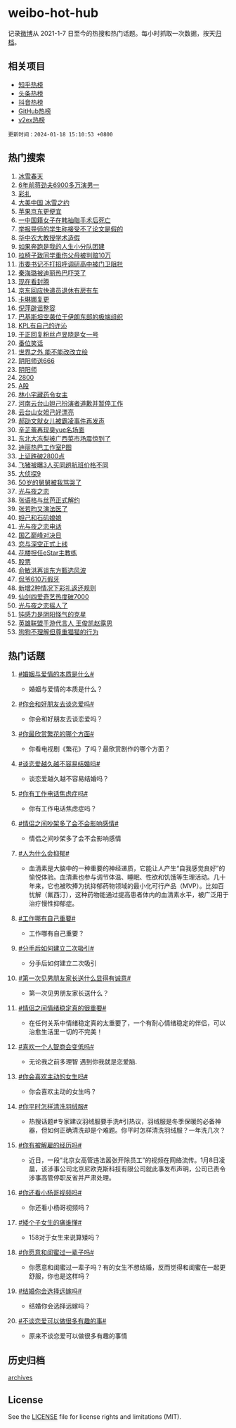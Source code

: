 # weibo-hot-hub

记录[微博](https://www.weibo.com)从 2021-1-7 日至今的热搜和热门话题。每小时抓取一次数据，按天[归档](archives)。

## 相关项目

- [知乎热榜](https://github.com/lonnyzhang423/zhihu-hot-hub)
- [头条热榜](https://github.com/lonnyzhang423/toutiao-hot-hub)
- [抖音热榜](https://github.com/lonnyzhang423/douyin-hot-hub)
- [GitHub热榜](https://github.com/lonnyzhang423/github-hot-hub)
- [v2ex热榜](https://github.com/lonnyzhang423/v2ex-hot-hub)


`更新时间：2024-01-18 15:10:53 +0800`

## 热门搜索

1. [冰雪春天](https://m.weibo.cn/search?containerid=100103type%3D1%26t%3D10%26q%3D%23%E5%86%B0%E9%9B%AA%E6%98%A5%E5%A4%A9%23&stream_entry_id=51&isnewpage=1&extparam=seat%3D1%26stream_entry_id%3D51%26filter_type%3Drealtimehot%26cate%3D10103%26pos%3D0%26q%3D%2523%25E5%2586%25B0%25E9%259B%25AA%25E6%2598%25A5%25E5%25A4%25A9%2523%26dgr%3D0%26c_type%3D51%26display_time%3D1705561852%26pre_seqid%3D17055618527720711413)
1. [6年前蒋劲夫6900多万演男一](https://m.weibo.cn/search?containerid=100103type%3D1%26t%3D10%26q%3D%236%E5%B9%B4%E5%89%8D%E8%92%8B%E5%8A%B2%E5%A4%AB6900%E5%A4%9A%E4%B8%87%E6%BC%94%E7%94%B7%E4%B8%80%23&stream_entry_id=31&isnewpage=1&extparam=seat%3D1%26stream_entry_id%3D31%26cate%3D5001%26realpos%3D1%26lcate%3D5001%26flag%3D2%26band_rank%3D1%26pos%3D0%26q%3D%25236%25E5%25B9%25B4%25E5%2589%258D%25E8%2592%258B%25E5%258A%25B2%25E5%25A4%25AB6900%25E5%25A4%259A%25E4%25B8%2587%25E6%25BC%2594%25E7%2594%25B7%25E4%25B8%2580%2523%26filter_type%3Drealtimehot%26dgr%3D0%26c_type%3D31%26display_time%3D1705561852%26pre_seqid%3D17055618527720711413)
1. [彩礼](https://m.weibo.cn/search?containerid=100103type%3D1%26t%3D10%26q%3D%E5%BD%A9%E7%A4%BC&stream_entry_id=31&isnewpage=1&extparam=seat%3D1%26stream_entry_id%3D31%26cate%3D5001%26realpos%3D2%26lcate%3D5001%26flag%3D16%26band_rank%3D2%26pos%3D1%26q%3D%25E5%25BD%25A9%25E7%25A4%25BC%26filter_type%3Drealtimehot%26dgr%3D0%26c_type%3D31%26display_time%3D1705561852%26pre_seqid%3D17055618527720711413)
1. [大美中国 冰雪之约](https://m.weibo.cn/search?containerid=100103type%3D1%26t%3D10%26q%3D%23%E5%A4%A7%E7%BE%8E%E4%B8%AD%E5%9B%BD+%E5%86%B0%E9%9B%AA%E4%B9%8B%E7%BA%A6%23&stream_entry_id=31&isnewpage=1&extparam=seat%3D1%26stream_entry_id%3D31%26cate%3D5001%26realpos%3D3%26lcate%3D5001%26flag%3D0%26band_rank%3D3%26pos%3D2%26q%3D%2523%25E5%25A4%25A7%25E7%25BE%258E%25E4%25B8%25AD%25E5%259B%25BD%2520%25E5%2586%25B0%25E9%259B%25AA%25E4%25B9%258B%25E7%25BA%25A6%2523%26filter_type%3Drealtimehot%26dgr%3D0%26c_type%3D31%26display_time%3D1705561852%26pre_seqid%3D17055618527720711413)
1. [苹果京东更便宜](https://m.weibo.cn/search?containerid=100103type%3D1%26t%3D10%26q%3D%23%E8%8B%B9%E6%9E%9C%E4%BA%AC%E4%B8%9C%E6%9B%B4%E4%BE%BF%E5%AE%9C%23&stream_entry_id=31&isnewpage=1&extparam=seat%3D1%26stream_entry_id%3D31%26cate%3D5001%26pos%3D3%26adid%3D219255%26lcate%3D5001%26filter_type%3Drealtimehot%26band_rank%3D4%26is_ad_pos%3D1%26topic_ad%3D1%26q%3D%2523%25E8%258B%25B9%25E6%259E%259C%25E4%25BA%25AC%25E4%25B8%259C%25E6%259B%25B4%25E4%25BE%25BF%25E5%25AE%259C%2523%26dgr%3D0%26c_type%3D31%26display_time%3D1705561852%26pre_seqid%3D17055618527720711413)
1. [一中国籍女子在韩抽脂手术后死亡](https://m.weibo.cn/search?containerid=100103type%3D1%26t%3D10%26q%3D%23%E4%B8%80%E4%B8%AD%E5%9B%BD%E7%B1%8D%E5%A5%B3%E5%AD%90%E5%9C%A8%E9%9F%A9%E6%8A%BD%E8%84%82%E6%89%8B%E6%9C%AF%E5%90%8E%E6%AD%BB%E4%BA%A1%23&stream_entry_id=31&isnewpage=1&extparam=seat%3D1%26stream_entry_id%3D31%26cate%3D5001%26realpos%3D4%26lcate%3D5001%26flag%3D1%26band_rank%3D4%26pos%3D4%26q%3D%2523%25E4%25B8%2580%25E4%25B8%25AD%25E5%259B%25BD%25E7%25B1%258D%25E5%25A5%25B3%25E5%25AD%2590%25E5%259C%25A8%25E9%259F%25A9%25E6%258A%25BD%25E8%2584%2582%25E6%2589%258B%25E6%259C%25AF%25E5%2590%258E%25E6%25AD%25BB%25E4%25BA%25A1%2523%26filter_type%3Drealtimehot%26dgr%3D0%26c_type%3D31%26display_time%3D1705561852%26pre_seqid%3D17055618527720711413)
1. [举报导师的学生称接受不了论文是假的](https://m.weibo.cn/search?containerid=100103type%3D1%26t%3D10%26q%3D%23%E4%B8%BE%E6%8A%A5%E5%AF%BC%E5%B8%88%E7%9A%84%E5%AD%A6%E7%94%9F%E7%A7%B0%E6%8E%A5%E5%8F%97%E4%B8%8D%E4%BA%86%E8%AE%BA%E6%96%87%E6%98%AF%E5%81%87%E7%9A%84%23&stream_entry_id=31&isnewpage=1&extparam=seat%3D1%26stream_entry_id%3D31%26cate%3D5001%26realpos%3D5%26lcate%3D5001%26flag%3D1%26band_rank%3D5%26pos%3D5%26q%3D%2523%25E4%25B8%25BE%25E6%258A%25A5%25E5%25AF%25BC%25E5%25B8%2588%25E7%259A%2584%25E5%25AD%25A6%25E7%2594%259F%25E7%25A7%25B0%25E6%258E%25A5%25E5%258F%2597%25E4%25B8%258D%25E4%25BA%2586%25E8%25AE%25BA%25E6%2596%2587%25E6%2598%25AF%25E5%2581%2587%25E7%259A%2584%2523%26filter_type%3Drealtimehot%26dgr%3D0%26c_type%3D31%26display_time%3D1705561852%26pre_seqid%3D17055618527720711413)
1. [华中农大教授学术造假](https://m.weibo.cn/search?containerid=100103type%3D1%26t%3D10%26q%3D%23%E5%8D%8E%E4%B8%AD%E5%86%9C%E5%A4%A7%E6%95%99%E6%8E%88%E5%AD%A6%E6%9C%AF%E9%80%A0%E5%81%87%23&stream_entry_id=31&isnewpage=1&extparam=seat%3D1%26stream_entry_id%3D31%26cate%3D5001%26realpos%3D6%26lcate%3D5001%26flag%3D16%26band_rank%3D6%26pos%3D6%26q%3D%2523%25E5%258D%258E%25E4%25B8%25AD%25E5%2586%259C%25E5%25A4%25A7%25E6%2595%2599%25E6%258E%2588%25E5%25AD%25A6%25E6%259C%25AF%25E9%2580%25A0%25E5%2581%2587%2523%26filter_type%3Drealtimehot%26dgr%3D0%26c_type%3D31%26display_time%3D1705561852%26pre_seqid%3D17055618527720711413)
1. [如果奔跑是我的人生小分队团建](https://m.weibo.cn/search?containerid=100103type%3D1%26t%3D10%26q%3D%23%E5%A6%82%E6%9E%9C%E5%A5%94%E8%B7%91%E6%98%AF%E6%88%91%E7%9A%84%E4%BA%BA%E7%94%9F%E5%B0%8F%E5%88%86%E9%98%9F%E5%9B%A2%E5%BB%BA%23&stream_entry_id=31&isnewpage=1&extparam=seat%3D1%26stream_entry_id%3D31%26cate%3D5001%26pos%3D7%26lcate%3D5001%26adid%3D219298%26filter_type%3Drealtimehot%26is_ad_pos%3D1%26q%3D%2523%25E5%25A6%2582%25E6%259E%259C%25E5%25A5%2594%25E8%25B7%2591%25E6%2598%25AF%25E6%2588%2591%25E7%259A%2584%25E4%25BA%25BA%25E7%2594%259F%25E5%25B0%258F%25E5%2588%2586%25E9%2598%259F%25E5%259B%25A2%25E5%25BB%25BA%2523%26band_rank%3D7%26dgr%3D0%26c_type%3D31%26display_time%3D1705561852%26pre_seqid%3D17055618527720711413)
1. [拉椅子致同学重伤父母被判赔10万](https://m.weibo.cn/search?containerid=100103type%3D1%26t%3D10%26q%3D%23%E6%8B%89%E6%A4%85%E5%AD%90%E8%87%B4%E5%90%8C%E5%AD%A6%E9%87%8D%E4%BC%A4%E7%88%B6%E6%AF%8D%E8%A2%AB%E5%88%A4%E8%B5%9410%E4%B8%87%23&stream_entry_id=31&isnewpage=1&extparam=seat%3D1%26stream_entry_id%3D31%26cate%3D5001%26realpos%3D7%26lcate%3D5001%26flag%3D1%26band_rank%3D7%26pos%3D8%26q%3D%2523%25E6%258B%2589%25E6%25A4%2585%25E5%25AD%2590%25E8%2587%25B4%25E5%2590%258C%25E5%25AD%25A6%25E9%2587%258D%25E4%25BC%25A4%25E7%2588%25B6%25E6%25AF%258D%25E8%25A2%25AB%25E5%2588%25A4%25E8%25B5%259410%25E4%25B8%2587%2523%26filter_type%3Drealtimehot%26dgr%3D0%26c_type%3D31%26display_time%3D1705561852%26pre_seqid%3D17055618527720711413)
1. [市委书记不打招呼调研高中被门卫阻拦](https://m.weibo.cn/search?containerid=100103type%3D1%26t%3D10%26q%3D%23%E5%B8%82%E5%A7%94%E4%B9%A6%E8%AE%B0%E4%B8%8D%E6%89%93%E6%8B%9B%E5%91%BC%E8%B0%83%E7%A0%94%E9%AB%98%E4%B8%AD%E8%A2%AB%E9%97%A8%E5%8D%AB%E9%98%BB%E6%8B%A6%23&stream_entry_id=31&isnewpage=1&extparam=seat%3D1%26stream_entry_id%3D31%26cate%3D5001%26realpos%3D8%26lcate%3D5001%26flag%3D2%26band_rank%3D8%26pos%3D9%26q%3D%2523%25E5%25B8%2582%25E5%25A7%2594%25E4%25B9%25A6%25E8%25AE%25B0%25E4%25B8%258D%25E6%2589%2593%25E6%258B%259B%25E5%2591%25BC%25E8%25B0%2583%25E7%25A0%2594%25E9%25AB%2598%25E4%25B8%25AD%25E8%25A2%25AB%25E9%2597%25A8%25E5%258D%25AB%25E9%2598%25BB%25E6%258B%25A6%2523%26filter_type%3Drealtimehot%26dgr%3D0%26c_type%3D31%26display_time%3D1705561852%26pre_seqid%3D17055618527720711413)
1. [秦海璐被迪丽热巴吓哭了](https://m.weibo.cn/search?containerid=100103type%3D1%26t%3D10%26q%3D%23%E7%A7%A6%E6%B5%B7%E7%92%90%E8%A2%AB%E8%BF%AA%E4%B8%BD%E7%83%AD%E5%B7%B4%E5%90%93%E5%93%AD%E4%BA%86%23&stream_entry_id=31&isnewpage=1&extparam=seat%3D1%26stream_entry_id%3D31%26cate%3D5001%26realpos%3D9%26lcate%3D5001%26flag%3D1%26band_rank%3D9%26pos%3D10%26q%3D%2523%25E7%25A7%25A6%25E6%25B5%25B7%25E7%2592%2590%25E8%25A2%25AB%25E8%25BF%25AA%25E4%25B8%25BD%25E7%2583%25AD%25E5%25B7%25B4%25E5%2590%2593%25E5%2593%25AD%25E4%25BA%2586%2523%26filter_type%3Drealtimehot%26dgr%3D0%26c_type%3D31%26display_time%3D1705561852%26pre_seqid%3D17055618527720711413)
1. [现在看封腾](https://m.weibo.cn/search?containerid=100103type%3D1%26t%3D10%26q%3D%E7%8E%B0%E5%9C%A8%E7%9C%8B%E5%B0%81%E8%85%BE&stream_entry_id=31&isnewpage=1&extparam=seat%3D1%26stream_entry_id%3D31%26cate%3D5001%26realpos%3D10%26lcate%3D5001%26flag%3D2%26band_rank%3D10%26pos%3D11%26q%3D%25E7%258E%25B0%25E5%259C%25A8%25E7%259C%258B%25E5%25B0%2581%25E8%2585%25BE%26filter_type%3Drealtimehot%26dgr%3D0%26c_type%3D31%26display_time%3D1705561852%26pre_seqid%3D17055618527720711413)
1. [京东回应快递员退休有房有车](https://m.weibo.cn/search?containerid=100103type%3D1%26t%3D10%26q%3D%23%E4%BA%AC%E4%B8%9C%E5%9B%9E%E5%BA%94%E5%BF%AB%E9%80%92%E5%91%98%E9%80%80%E4%BC%91%E6%9C%89%E6%88%BF%E6%9C%89%E8%BD%A6%23&stream_entry_id=31&isnewpage=1&extparam=seat%3D1%26stream_entry_id%3D31%26cate%3D5001%26realpos%3D11%26lcate%3D5001%26flag%3D1%26band_rank%3D11%26pos%3D12%26q%3D%2523%25E4%25BA%25AC%25E4%25B8%259C%25E5%259B%259E%25E5%25BA%2594%25E5%25BF%25AB%25E9%2580%2592%25E5%2591%2598%25E9%2580%2580%25E4%25BC%2591%25E6%259C%2589%25E6%2588%25BF%25E6%259C%2589%25E8%25BD%25A6%2523%26filter_type%3Drealtimehot%26dgr%3D0%26c_type%3D31%26display_time%3D1705561852%26pre_seqid%3D17055618527720711413)
1. [卡琳娜复更](https://m.weibo.cn/search?containerid=100103type%3D1%26t%3D10%26q%3D%E5%8D%A1%E7%90%B3%E5%A8%9C%E5%A4%8D%E6%9B%B4&stream_entry_id=31&isnewpage=1&extparam=seat%3D1%26stream_entry_id%3D31%26cate%3D5001%26realpos%3D12%26lcate%3D5001%26flag%3D0%26band_rank%3D12%26pos%3D13%26q%3D%25E5%258D%25A1%25E7%2590%25B3%25E5%25A8%259C%25E5%25A4%258D%25E6%259B%25B4%26filter_type%3Drealtimehot%26dgr%3D0%26c_type%3D31%26display_time%3D1705561852%26pre_seqid%3D17055618527720711413)
1. [倪萍辟谣整容](https://m.weibo.cn/search?containerid=100103type%3D1%26t%3D10%26q%3D%23%E5%80%AA%E8%90%8D%E8%BE%9F%E8%B0%A3%E6%95%B4%E5%AE%B9%23&stream_entry_id=31&isnewpage=1&extparam=seat%3D1%26stream_entry_id%3D31%26cate%3D5001%26realpos%3D13%26lcate%3D5001%26flag%3D1%26band_rank%3D13%26pos%3D14%26q%3D%2523%25E5%2580%25AA%25E8%2590%258D%25E8%25BE%259F%25E8%25B0%25A3%25E6%2595%25B4%25E5%25AE%25B9%2523%26filter_type%3Drealtimehot%26dgr%3D0%26c_type%3D31%26display_time%3D1705561852%26pre_seqid%3D17055618527720711413)
1. [巴基斯坦空袭位于伊朗东部的极端组织](https://m.weibo.cn/search?containerid=100103type%3D1%26t%3D10%26q%3D%23%E5%B7%B4%E5%9F%BA%E6%96%AF%E5%9D%A6%E7%A9%BA%E8%A2%AD%E4%BD%8D%E4%BA%8E%E4%BC%8A%E6%9C%97%E4%B8%9C%E9%83%A8%E7%9A%84%E6%9E%81%E7%AB%AF%E7%BB%84%E7%BB%87%23&stream_entry_id=31&isnewpage=1&extparam=seat%3D1%26stream_entry_id%3D31%26cate%3D5001%26realpos%3D14%26lcate%3D5001%26flag%3D1%26band_rank%3D14%26pos%3D15%26q%3D%2523%25E5%25B7%25B4%25E5%259F%25BA%25E6%2596%25AF%25E5%259D%25A6%25E7%25A9%25BA%25E8%25A2%25AD%25E4%25BD%258D%25E4%25BA%258E%25E4%25BC%258A%25E6%259C%2597%25E4%25B8%259C%25E9%2583%25A8%25E7%259A%2584%25E6%259E%2581%25E7%25AB%25AF%25E7%25BB%2584%25E7%25BB%2587%2523%26filter_type%3Drealtimehot%26dgr%3D0%26c_type%3D31%26display_time%3D1705561852%26pre_seqid%3D17055618527720711413)
1. [KPL有自己的许沁](https://m.weibo.cn/search?containerid=100103type%3D1%26t%3D10%26q%3D%23KPL%E6%9C%89%E8%87%AA%E5%B7%B1%E7%9A%84%E8%AE%B8%E6%B2%81%23&stream_entry_id=31&isnewpage=1&extparam=seat%3D1%26stream_entry_id%3D31%26cate%3D5001%26realpos%3D15%26lcate%3D5001%26flag%3D1%26band_rank%3D15%26pos%3D16%26q%3D%2523KPL%25E6%259C%2589%25E8%2587%25AA%25E5%25B7%25B1%25E7%259A%2584%25E8%25AE%25B8%25E6%25B2%2581%2523%26filter_type%3Drealtimehot%26dgr%3D0%26c_type%3D31%26display_time%3D1705561852%26pre_seqid%3D17055618527720711413)
1. [于正回复粉丝卢昱晓是女一号](https://m.weibo.cn/search?containerid=100103type%3D1%26t%3D10%26q%3D%23%E4%BA%8E%E6%AD%A3%E5%9B%9E%E5%A4%8D%E7%B2%89%E4%B8%9D%E5%8D%A2%E6%98%B1%E6%99%93%E6%98%AF%E5%A5%B3%E4%B8%80%E5%8F%B7%23&stream_entry_id=31&isnewpage=1&extparam=seat%3D1%26stream_entry_id%3D31%26cate%3D5001%26realpos%3D16%26lcate%3D5001%26flag%3D1%26band_rank%3D16%26pos%3D17%26q%3D%2523%25E4%25BA%258E%25E6%25AD%25A3%25E5%259B%259E%25E5%25A4%258D%25E7%25B2%2589%25E4%25B8%259D%25E5%258D%25A2%25E6%2598%25B1%25E6%2599%2593%25E6%2598%25AF%25E5%25A5%25B3%25E4%25B8%2580%25E5%258F%25B7%2523%26filter_type%3Drealtimehot%26dgr%3D0%26c_type%3D31%26display_time%3D1705561852%26pre_seqid%3D17055618527720711413)
1. [番位笑话](https://m.weibo.cn/search?containerid=100103type%3D1%26t%3D10%26q%3D%E7%95%AA%E4%BD%8D%E7%AC%91%E8%AF%9D&stream_entry_id=31&isnewpage=1&extparam=seat%3D1%26stream_entry_id%3D31%26cate%3D5001%26realpos%3D17%26lcate%3D5001%26flag%3D0%26band_rank%3D17%26pos%3D18%26q%3D%25E7%2595%25AA%25E4%25BD%258D%25E7%25AC%2591%25E8%25AF%259D%26filter_type%3Drealtimehot%26dgr%3D0%26c_type%3D31%26display_time%3D1705561852%26pre_seqid%3D17055618527720711413)
1. [世界之外 能不能改改立绘](https://m.weibo.cn/search?containerid=100103type%3D1%26t%3D10%26q%3D%E4%B8%96%E7%95%8C%E4%B9%8B%E5%A4%96+%E8%83%BD%E4%B8%8D%E8%83%BD%E6%94%B9%E6%94%B9%E7%AB%8B%E7%BB%98&stream_entry_id=31&isnewpage=1&extparam=seat%3D1%26stream_entry_id%3D31%26cate%3D5001%26realpos%3D18%26lcate%3D5001%26flag%3D0%26band_rank%3D18%26pos%3D19%26q%3D%25E4%25B8%2596%25E7%2595%258C%25E4%25B9%258B%25E5%25A4%2596%2520%25E8%2583%25BD%25E4%25B8%258D%25E8%2583%25BD%25E6%2594%25B9%25E6%2594%25B9%25E7%25AB%258B%25E7%25BB%2598%26filter_type%3Drealtimehot%26dgr%3D0%26c_type%3D31%26display_time%3D1705561852%26pre_seqid%3D17055618527720711413)
1. [阴阳师送666](https://m.weibo.cn/search?containerid=100103type%3D1%26t%3D10%26q%3D%23%E9%98%B4%E9%98%B3%E5%B8%88%E9%80%81666%23&stream_entry_id=31&isnewpage=1&extparam=seat%3D1%26stream_entry_id%3D31%26cate%3D5001%26realpos%3D19%26lcate%3D5001%26flag%3D1%26band_rank%3D19%26pos%3D20%26q%3D%2523%25E9%2598%25B4%25E9%2598%25B3%25E5%25B8%2588%25E9%2580%2581666%2523%26filter_type%3Drealtimehot%26dgr%3D0%26c_type%3D31%26display_time%3D1705561852%26pre_seqid%3D17055618527720711413)
1. [阴阳师](https://m.weibo.cn/search?containerid=100103type%3D1%26t%3D10%26q%3D%E9%98%B4%E9%98%B3%E5%B8%88&stream_entry_id=31&isnewpage=1&extparam=seat%3D1%26stream_entry_id%3D31%26cate%3D5001%26realpos%3D20%26lcate%3D5001%26flag%3D1%26band_rank%3D20%26pos%3D21%26q%3D%25E9%2598%25B4%25E9%2598%25B3%25E5%25B8%2588%26filter_type%3Drealtimehot%26dgr%3D0%26c_type%3D31%26display_time%3D1705561852%26pre_seqid%3D17055618527720711413)
1. [2800](https://m.weibo.cn/search?containerid=100103type%3D1%26t%3D10%26q%3D2800&stream_entry_id=31&isnewpage=1&extparam=seat%3D1%26stream_entry_id%3D31%26cate%3D5001%26realpos%3D21%26lcate%3D5001%26flag%3D2%26band_rank%3D21%26pos%3D22%26q%3D2800%26filter_type%3Drealtimehot%26dgr%3D0%26c_type%3D31%26display_time%3D1705561852%26pre_seqid%3D17055618527720711413)
1. [A股](https://m.weibo.cn/search?containerid=100103type%3D1%26t%3D10%26q%3DA%E8%82%A1&stream_entry_id=31&isnewpage=1&extparam=seat%3D1%26stream_entry_id%3D31%26cate%3D5001%26realpos%3D22%26lcate%3D5001%26flag%3D0%26band_rank%3D22%26pos%3D23%26q%3DA%25E8%2582%25A1%26filter_type%3Drealtimehot%26dgr%3D0%26c_type%3D31%26display_time%3D1705561852%26pre_seqid%3D17055618527720711413)
1. [林小宅藏药令女主](https://m.weibo.cn/search?containerid=100103type%3D1%26t%3D10%26q%3D%23%E6%9E%97%E5%B0%8F%E5%AE%85%E8%97%8F%E8%8D%AF%E4%BB%A4%E5%A5%B3%E4%B8%BB%23&stream_entry_id=31&isnewpage=1&extparam=seat%3D1%26stream_entry_id%3D31%26cate%3D5001%26realpos%3D23%26lcate%3D5001%26flag%3D1%26band_rank%3D23%26pos%3D24%26q%3D%2523%25E6%259E%2597%25E5%25B0%258F%25E5%25AE%2585%25E8%2597%258F%25E8%258D%25AF%25E4%25BB%25A4%25E5%25A5%25B3%25E4%25B8%25BB%2523%26filter_type%3Drealtimehot%26dgr%3D0%26c_type%3D31%26display_time%3D1705561852%26pre_seqid%3D17055618527720711413)
1. [河南云台山妲己扮演者道歉并暂停工作](https://m.weibo.cn/search?containerid=100103type%3D1%26t%3D10%26q%3D%23%E6%B2%B3%E5%8D%97%E4%BA%91%E5%8F%B0%E5%B1%B1%E5%A6%B2%E5%B7%B1%E6%89%AE%E6%BC%94%E8%80%85%E9%81%93%E6%AD%89%E5%B9%B6%E6%9A%82%E5%81%9C%E5%B7%A5%E4%BD%9C%23&stream_entry_id=31&isnewpage=1&extparam=seat%3D1%26stream_entry_id%3D31%26cate%3D5001%26realpos%3D24%26lcate%3D5001%26flag%3D0%26band_rank%3D24%26pos%3D25%26q%3D%2523%25E6%25B2%25B3%25E5%258D%2597%25E4%25BA%2591%25E5%258F%25B0%25E5%25B1%25B1%25E5%25A6%25B2%25E5%25B7%25B1%25E6%2589%25AE%25E6%25BC%2594%25E8%2580%2585%25E9%2581%2593%25E6%25AD%2589%25E5%25B9%25B6%25E6%259A%2582%25E5%2581%259C%25E5%25B7%25A5%25E4%25BD%259C%2523%26filter_type%3Drealtimehot%26dgr%3D0%26c_type%3D31%26display_time%3D1705561852%26pre_seqid%3D17055618527720711413)
1. [云台山女妲己好漂亮](https://m.weibo.cn/search?containerid=100103type%3D1%26t%3D10%26q%3D%E4%BA%91%E5%8F%B0%E5%B1%B1%E5%A5%B3%E5%A6%B2%E5%B7%B1%E5%A5%BD%E6%BC%82%E4%BA%AE&stream_entry_id=31&isnewpage=1&extparam=seat%3D1%26stream_entry_id%3D31%26cate%3D5001%26realpos%3D25%26lcate%3D5001%26flag%3D1%26band_rank%3D25%26pos%3D26%26q%3D%25E4%25BA%2591%25E5%258F%25B0%25E5%25B1%25B1%25E5%25A5%25B3%25E5%25A6%25B2%25E5%25B7%25B1%25E5%25A5%25BD%25E6%25BC%2582%25E4%25BA%25AE%26filter_type%3Drealtimehot%26dgr%3D0%26c_type%3D31%26display_time%3D1705561852%26pre_seqid%3D17055618527720711413)
1. [郝劭文就女儿被霸凌事件再发声](https://m.weibo.cn/search?containerid=100103type%3D1%26t%3D10%26q%3D%23%E9%83%9D%E5%8A%AD%E6%96%87%E5%B0%B1%E5%A5%B3%E5%84%BF%E8%A2%AB%E9%9C%B8%E5%87%8C%E4%BA%8B%E4%BB%B6%E5%86%8D%E5%8F%91%E5%A3%B0%23&stream_entry_id=31&isnewpage=1&extparam=seat%3D1%26stream_entry_id%3D31%26cate%3D5001%26realpos%3D26%26lcate%3D5001%26flag%3D0%26band_rank%3D26%26pos%3D27%26q%3D%2523%25E9%2583%259D%25E5%258A%25AD%25E6%2596%2587%25E5%25B0%25B1%25E5%25A5%25B3%25E5%2584%25BF%25E8%25A2%25AB%25E9%259C%25B8%25E5%2587%258C%25E4%25BA%258B%25E4%25BB%25B6%25E5%2586%258D%25E5%258F%2591%25E5%25A3%25B0%2523%26filter_type%3Drealtimehot%26dgr%3D0%26c_type%3D31%26display_time%3D1705561852%26pre_seqid%3D17055618527720711413)
1. [辛芷蕾再现臭yue名场面](https://m.weibo.cn/search?containerid=100103type%3D1%26t%3D10%26q%3D%23%E8%BE%9B%E8%8A%B7%E8%95%BE%E5%86%8D%E7%8E%B0%E8%87%ADyue%E5%90%8D%E5%9C%BA%E9%9D%A2%23&stream_entry_id=31&isnewpage=1&extparam=seat%3D1%26stream_entry_id%3D31%26cate%3D5001%26realpos%3D27%26lcate%3D5001%26flag%3D0%26band_rank%3D27%26pos%3D28%26q%3D%2523%25E8%25BE%259B%25E8%258A%25B7%25E8%2595%25BE%25E5%2586%258D%25E7%258E%25B0%25E8%2587%25ADyue%25E5%2590%258D%25E5%259C%25BA%25E9%259D%25A2%2523%26filter_type%3Drealtimehot%26dgr%3D0%26c_type%3D31%26display_time%3D1705561852%26pre_seqid%3D17055618527720711413)
1. [东北大冻梨被广西菜市场震惊到了](https://m.weibo.cn/search?containerid=100103type%3D1%26t%3D10%26q%3D%23%E4%B8%9C%E5%8C%97%E5%A4%A7%E5%86%BB%E6%A2%A8%E8%A2%AB%E5%B9%BF%E8%A5%BF%E8%8F%9C%E5%B8%82%E5%9C%BA%E9%9C%87%E6%83%8A%E5%88%B0%E4%BA%86%23&stream_entry_id=31&isnewpage=1&extparam=seat%3D1%26stream_entry_id%3D31%26cate%3D5001%26realpos%3D28%26lcate%3D5001%26flag%3D1%26band_rank%3D28%26pos%3D29%26q%3D%2523%25E4%25B8%259C%25E5%258C%2597%25E5%25A4%25A7%25E5%2586%25BB%25E6%25A2%25A8%25E8%25A2%25AB%25E5%25B9%25BF%25E8%25A5%25BF%25E8%258F%259C%25E5%25B8%2582%25E5%259C%25BA%25E9%259C%2587%25E6%2583%258A%25E5%2588%25B0%25E4%25BA%2586%2523%26filter_type%3Drealtimehot%26dgr%3D0%26c_type%3D31%26display_time%3D1705561852%26pre_seqid%3D17055618527720711413)
1. [迪丽热巴工作室P图](https://m.weibo.cn/search?containerid=100103type%3D1%26t%3D10%26q%3D%E8%BF%AA%E4%B8%BD%E7%83%AD%E5%B7%B4%E5%B7%A5%E4%BD%9C%E5%AE%A4P%E5%9B%BE&stream_entry_id=31&isnewpage=1&extparam=seat%3D1%26stream_entry_id%3D31%26cate%3D5001%26realpos%3D29%26lcate%3D5001%26flag%3D0%26band_rank%3D29%26pos%3D30%26q%3D%25E8%25BF%25AA%25E4%25B8%25BD%25E7%2583%25AD%25E5%25B7%25B4%25E5%25B7%25A5%25E4%25BD%259C%25E5%25AE%25A4P%25E5%259B%25BE%26filter_type%3Drealtimehot%26dgr%3D0%26c_type%3D31%26display_time%3D1705561852%26pre_seqid%3D17055618527720711413)
1. [上证跌破2800点](https://m.weibo.cn/search?containerid=100103type%3D1%26t%3D10%26q%3D%23%E4%B8%8A%E8%AF%81%E8%B7%8C%E7%A0%B42800%E7%82%B9%23&stream_entry_id=31&isnewpage=1&extparam=seat%3D1%26stream_entry_id%3D31%26cate%3D5001%26realpos%3D30%26lcate%3D5001%26flag%3D0%26band_rank%3D30%26pos%3D31%26q%3D%2523%25E4%25B8%258A%25E8%25AF%2581%25E8%25B7%258C%25E7%25A0%25B42800%25E7%2582%25B9%2523%26filter_type%3Drealtimehot%26dgr%3D0%26c_type%3D31%26display_time%3D1705561852%26pre_seqid%3D17055618527720711413)
1. [飞猪被曝3人买同趟航班价格不同](https://m.weibo.cn/search?containerid=100103type%3D1%26t%3D10%26q%3D%23%E9%A3%9E%E7%8C%AA%E8%A2%AB%E6%9B%9D3%E4%BA%BA%E4%B9%B0%E5%90%8C%E8%B6%9F%E8%88%AA%E7%8F%AD%E4%BB%B7%E6%A0%BC%E4%B8%8D%E5%90%8C%23&stream_entry_id=31&isnewpage=1&extparam=seat%3D1%26stream_entry_id%3D31%26cate%3D5001%26realpos%3D31%26lcate%3D5001%26flag%3D0%26band_rank%3D31%26pos%3D32%26q%3D%2523%25E9%25A3%259E%25E7%258C%25AA%25E8%25A2%25AB%25E6%259B%259D3%25E4%25BA%25BA%25E4%25B9%25B0%25E5%2590%258C%25E8%25B6%259F%25E8%2588%25AA%25E7%258F%25AD%25E4%25BB%25B7%25E6%25A0%25BC%25E4%25B8%258D%25E5%2590%258C%2523%26filter_type%3Drealtimehot%26dgr%3D0%26c_type%3D31%26display_time%3D1705561852%26pre_seqid%3D17055618527720711413)
1. [大侦探9](https://m.weibo.cn/search?containerid=100103type%3D1%26t%3D10%26q%3D%E5%A4%A7%E4%BE%A6%E6%8E%A29&stream_entry_id=31&isnewpage=1&extparam=seat%3D1%26stream_entry_id%3D31%26cate%3D5001%26realpos%3D32%26lcate%3D5001%26flag%3D0%26band_rank%3D32%26pos%3D33%26q%3D%25E5%25A4%25A7%25E4%25BE%25A6%25E6%258E%25A29%26filter_type%3Drealtimehot%26dgr%3D0%26c_type%3D31%26display_time%3D1705561852%26pre_seqid%3D17055618527720711413)
1. [50岁的舅舅被我骂哭了](https://m.weibo.cn/search?containerid=100103type%3D1%26t%3D10%26q%3D50%E5%B2%81%E7%9A%84%E8%88%85%E8%88%85%E8%A2%AB%E6%88%91%E9%AA%82%E5%93%AD%E4%BA%86&stream_entry_id=31&isnewpage=1&extparam=seat%3D1%26stream_entry_id%3D31%26cate%3D5001%26realpos%3D33%26lcate%3D5001%26flag%3D1%26band_rank%3D33%26pos%3D34%26q%3D50%25E5%25B2%2581%25E7%259A%2584%25E8%2588%2585%25E8%2588%2585%25E8%25A2%25AB%25E6%2588%2591%25E9%25AA%2582%25E5%2593%25AD%25E4%25BA%2586%26filter_type%3Drealtimehot%26dgr%3D0%26c_type%3D31%26display_time%3D1705561852%26pre_seqid%3D17055618527720711413)
1. [光与夜之恋](https://m.weibo.cn/search?containerid=100103type%3D1%26t%3D10%26q%3D%E5%85%89%E4%B8%8E%E5%A4%9C%E4%B9%8B%E6%81%8B&stream_entry_id=31&isnewpage=1&extparam=seat%3D1%26stream_entry_id%3D31%26cate%3D5001%26realpos%3D34%26lcate%3D5001%26flag%3D1%26band_rank%3D34%26pos%3D35%26q%3D%25E5%2585%2589%25E4%25B8%258E%25E5%25A4%259C%25E4%25B9%258B%25E6%2581%258B%26filter_type%3Drealtimehot%26dgr%3D0%26c_type%3D31%26display_time%3D1705561852%26pre_seqid%3D17055618527720711413)
1. [张语格与丝芭正式解约](https://m.weibo.cn/search?containerid=100103type%3D1%26t%3D10%26q%3D%23%E5%BC%A0%E8%AF%AD%E6%A0%BC%E4%B8%8E%E4%B8%9D%E8%8A%AD%E6%AD%A3%E5%BC%8F%E8%A7%A3%E7%BA%A6%23&stream_entry_id=31&isnewpage=1&extparam=seat%3D1%26stream_entry_id%3D31%26cate%3D5001%26realpos%3D35%26lcate%3D5001%26flag%3D1%26band_rank%3D35%26pos%3D36%26q%3D%2523%25E5%25BC%25A0%25E8%25AF%25AD%25E6%25A0%25BC%25E4%25B8%258E%25E4%25B8%259D%25E8%258A%25AD%25E6%25AD%25A3%25E5%25BC%258F%25E8%25A7%25A3%25E7%25BA%25A6%2523%26filter_type%3Drealtimehot%26dgr%3D0%26c_type%3D31%26display_time%3D1705561852%26pre_seqid%3D17055618527720711413)
1. [张若昀又演法医了](https://m.weibo.cn/search?containerid=100103type%3D1%26t%3D10%26q%3D%23%E5%BC%A0%E8%8B%A5%E6%98%80%E5%8F%88%E6%BC%94%E6%B3%95%E5%8C%BB%E4%BA%86%23&stream_entry_id=31&isnewpage=1&extparam=seat%3D1%26stream_entry_id%3D31%26cate%3D5001%26realpos%3D36%26lcate%3D5001%26flag%3D1%26band_rank%3D36%26pos%3D37%26q%3D%2523%25E5%25BC%25A0%25E8%258B%25A5%25E6%2598%2580%25E5%258F%2588%25E6%25BC%2594%25E6%25B3%2595%25E5%258C%25BB%25E4%25BA%2586%2523%26filter_type%3Drealtimehot%26dgr%3D0%26c_type%3D31%26display_time%3D1705561852%26pre_seqid%3D17055618527720711413)
1. [妲己和石矶娘娘](https://m.weibo.cn/search?containerid=100103type%3D1%26t%3D10%26q%3D%E5%A6%B2%E5%B7%B1%E5%92%8C%E7%9F%B3%E7%9F%B6%E5%A8%98%E5%A8%98&stream_entry_id=31&isnewpage=1&extparam=seat%3D1%26stream_entry_id%3D31%26cate%3D5001%26realpos%3D37%26lcate%3D5001%26flag%3D1%26band_rank%3D37%26pos%3D38%26q%3D%25E5%25A6%25B2%25E5%25B7%25B1%25E5%2592%258C%25E7%259F%25B3%25E7%259F%25B6%25E5%25A8%2598%25E5%25A8%2598%26filter_type%3Drealtimehot%26dgr%3D0%26c_type%3D31%26display_time%3D1705561852%26pre_seqid%3D17055618527720711413)
1. [光与夜之恋电话](https://m.weibo.cn/search?containerid=100103type%3D1%26t%3D10%26q%3D%E5%85%89%E4%B8%8E%E5%A4%9C%E4%B9%8B%E6%81%8B%E7%94%B5%E8%AF%9D&stream_entry_id=31&isnewpage=1&extparam=seat%3D1%26stream_entry_id%3D31%26cate%3D5001%26realpos%3D38%26lcate%3D5001%26flag%3D0%26band_rank%3D38%26pos%3D39%26q%3D%25E5%2585%2589%25E4%25B8%258E%25E5%25A4%259C%25E4%25B9%258B%25E6%2581%258B%25E7%2594%25B5%25E8%25AF%259D%26filter_type%3Drealtimehot%26dgr%3D0%26c_type%3D31%26display_time%3D1705561852%26pre_seqid%3D17055618527720711413)
1. [国乙巅峰对决日](https://m.weibo.cn/search?containerid=100103type%3D1%26t%3D10%26q%3D%23%E5%9B%BD%E4%B9%99%E5%B7%85%E5%B3%B0%E5%AF%B9%E5%86%B3%E6%97%A5%23&stream_entry_id=31&isnewpage=1&extparam=seat%3D1%26stream_entry_id%3D31%26cate%3D5001%26realpos%3D39%26lcate%3D5001%26flag%3D1%26band_rank%3D39%26pos%3D40%26q%3D%2523%25E5%259B%25BD%25E4%25B9%2599%25E5%25B7%2585%25E5%25B3%25B0%25E5%25AF%25B9%25E5%2586%25B3%25E6%2597%25A5%2523%26filter_type%3Drealtimehot%26dgr%3D0%26c_type%3D31%26display_time%3D1705561852%26pre_seqid%3D17055618527720711413)
1. [恋与深空正式上线](https://m.weibo.cn/search?containerid=100103type%3D1%26t%3D10%26q%3D%23%E6%81%8B%E4%B8%8E%E6%B7%B1%E7%A9%BA%E6%AD%A3%E5%BC%8F%E4%B8%8A%E7%BA%BF%23&stream_entry_id=31&isnewpage=1&extparam=seat%3D1%26stream_entry_id%3D31%26cate%3D5001%26realpos%3D40%26lcate%3D5001%26flag%3D0%26band_rank%3D40%26pos%3D41%26q%3D%2523%25E6%2581%258B%25E4%25B8%258E%25E6%25B7%25B1%25E7%25A9%25BA%25E6%25AD%25A3%25E5%25BC%258F%25E4%25B8%258A%25E7%25BA%25BF%2523%26filter_type%3Drealtimehot%26dgr%3D0%26c_type%3D31%26display_time%3D1705561852%26pre_seqid%3D17055618527720711413)
1. [花楼担任eStar主教练](https://m.weibo.cn/search?containerid=100103type%3D1%26t%3D10%26q%3D%23%E8%8A%B1%E6%A5%BC%E6%8B%85%E4%BB%BBeStar%E4%B8%BB%E6%95%99%E7%BB%83%23&stream_entry_id=31&isnewpage=1&extparam=seat%3D1%26stream_entry_id%3D31%26cate%3D5001%26realpos%3D41%26lcate%3D5001%26flag%3D1%26band_rank%3D41%26pos%3D42%26q%3D%2523%25E8%258A%25B1%25E6%25A5%25BC%25E6%258B%2585%25E4%25BB%25BBeStar%25E4%25B8%25BB%25E6%2595%2599%25E7%25BB%2583%2523%26filter_type%3Drealtimehot%26dgr%3D0%26c_type%3D31%26display_time%3D1705561852%26pre_seqid%3D17055618527720711413)
1. [股票](https://m.weibo.cn/search?containerid=100103type%3D1%26t%3D10%26q%3D%E8%82%A1%E7%A5%A8&stream_entry_id=31&isnewpage=1&extparam=seat%3D1%26stream_entry_id%3D31%26cate%3D5001%26realpos%3D42%26lcate%3D5001%26flag%3D1%26band_rank%3D42%26pos%3D43%26q%3D%25E8%2582%25A1%25E7%25A5%25A8%26filter_type%3Drealtimehot%26dgr%3D0%26c_type%3D31%26display_time%3D1705561852%26pre_seqid%3D17055618527720711413)
1. [俞敏洪再谈东方甄选风波](https://m.weibo.cn/search?containerid=100103type%3D1%26t%3D10%26q%3D%23%E4%BF%9E%E6%95%8F%E6%B4%AA%E5%86%8D%E8%B0%88%E4%B8%9C%E6%96%B9%E7%94%84%E9%80%89%E9%A3%8E%E6%B3%A2%23&stream_entry_id=31&isnewpage=1&extparam=seat%3D1%26stream_entry_id%3D31%26cate%3D5001%26realpos%3D43%26lcate%3D5001%26flag%3D1%26band_rank%3D43%26pos%3D44%26q%3D%2523%25E4%25BF%259E%25E6%2595%258F%25E6%25B4%25AA%25E5%2586%258D%25E8%25B0%2588%25E4%25B8%259C%25E6%2596%25B9%25E7%2594%2584%25E9%2580%2589%25E9%25A3%258E%25E6%25B3%25A2%2523%26filter_type%3Drealtimehot%26dgr%3D0%26c_type%3D31%26display_time%3D1705561852%26pre_seqid%3D17055618527720711413)
1. [侃爷610万假牙](https://m.weibo.cn/search?containerid=100103type%3D1%26t%3D10%26q%3D%E4%BE%83%E7%88%B7610%E4%B8%87%E5%81%87%E7%89%99&stream_entry_id=31&isnewpage=1&extparam=seat%3D1%26stream_entry_id%3D31%26cate%3D5001%26realpos%3D44%26lcate%3D5001%26flag%3D0%26band_rank%3D44%26pos%3D45%26q%3D%25E4%25BE%2583%25E7%2588%25B7610%25E4%25B8%2587%25E5%2581%2587%25E7%2589%2599%26filter_type%3Drealtimehot%26dgr%3D0%26c_type%3D31%26display_time%3D1705561852%26pre_seqid%3D17055618527720711413)
1. [新增2种情况下彩礼返还规则](https://m.weibo.cn/search?containerid=100103type%3D1%26t%3D10%26q%3D%23%E6%96%B0%E5%A2%9E2%E7%A7%8D%E6%83%85%E5%86%B5%E4%B8%8B%E5%BD%A9%E7%A4%BC%E8%BF%94%E8%BF%98%E8%A7%84%E5%88%99%23&stream_entry_id=31&isnewpage=1&extparam=seat%3D1%26stream_entry_id%3D31%26cate%3D5001%26realpos%3D45%26lcate%3D5001%26flag%3D1%26band_rank%3D45%26pos%3D46%26q%3D%2523%25E6%2596%25B0%25E5%25A2%259E2%25E7%25A7%258D%25E6%2583%2585%25E5%2586%25B5%25E4%25B8%258B%25E5%25BD%25A9%25E7%25A4%25BC%25E8%25BF%2594%25E8%25BF%2598%25E8%25A7%2584%25E5%2588%2599%2523%26filter_type%3Drealtimehot%26dgr%3D0%26c_type%3D31%26display_time%3D1705561852%26pre_seqid%3D17055618527720711413)
1. [仙剑四爱奇艺热度破7000](https://m.weibo.cn/search?containerid=100103type%3D1%26t%3D10%26q%3D%E4%BB%99%E5%89%91%E5%9B%9B%E7%88%B1%E5%A5%87%E8%89%BA%E7%83%AD%E5%BA%A6%E7%A0%B47000&stream_entry_id=31&isnewpage=1&extparam=seat%3D1%26stream_entry_id%3D31%26cate%3D5001%26realpos%3D46%26lcate%3D5001%26flag%3D0%26band_rank%3D46%26pos%3D47%26q%3D%25E4%25BB%2599%25E5%2589%2591%25E5%259B%259B%25E7%2588%25B1%25E5%25A5%2587%25E8%2589%25BA%25E7%2583%25AD%25E5%25BA%25A6%25E7%25A0%25B47000%26filter_type%3Drealtimehot%26dgr%3D0%26c_type%3D31%26display_time%3D1705561852%26pre_seqid%3D17055618527720711413)
1. [光与夜之恋摇人了](https://m.weibo.cn/search?containerid=100103type%3D1%26t%3D10%26q%3D%E5%85%89%E4%B8%8E%E5%A4%9C%E4%B9%8B%E6%81%8B%E6%91%87%E4%BA%BA%E4%BA%86&stream_entry_id=31&isnewpage=1&extparam=seat%3D1%26stream_entry_id%3D31%26cate%3D5001%26realpos%3D47%26lcate%3D5001%26flag%3D1%26band_rank%3D47%26pos%3D48%26q%3D%25E5%2585%2589%25E4%25B8%258E%25E5%25A4%259C%25E4%25B9%258B%25E6%2581%258B%25E6%2591%2587%25E4%25BA%25BA%25E4%25BA%2586%26filter_type%3Drealtimehot%26dgr%3D0%26c_type%3D31%26display_time%3D1705561852%26pre_seqid%3D17055618527720711413)
1. [钝感力是阴阳怪气的克星](https://m.weibo.cn/search?containerid=100103type%3D1%26t%3D10%26q%3D%23%E9%92%9D%E6%84%9F%E5%8A%9B%E6%98%AF%E9%98%B4%E9%98%B3%E6%80%AA%E6%B0%94%E7%9A%84%E5%85%8B%E6%98%9F%23&stream_entry_id=31&isnewpage=1&extparam=seat%3D1%26stream_entry_id%3D31%26cate%3D5001%26realpos%3D48%26lcate%3D5001%26flag%3D1%26band_rank%3D48%26pos%3D49%26q%3D%2523%25E9%2592%259D%25E6%2584%259F%25E5%258A%259B%25E6%2598%25AF%25E9%2598%25B4%25E9%2598%25B3%25E6%2580%25AA%25E6%25B0%2594%25E7%259A%2584%25E5%2585%258B%25E6%2598%259F%2523%26filter_type%3Drealtimehot%26dgr%3D0%26c_type%3D31%26display_time%3D1705561852%26pre_seqid%3D17055618527720711413)
1. [英雄联盟手游代言人 王俊凯赵露思](https://m.weibo.cn/search?containerid=100103type%3D1%26t%3D10%26q%3D%E8%8B%B1%E9%9B%84%E8%81%94%E7%9B%9F%E6%89%8B%E6%B8%B8%E4%BB%A3%E8%A8%80%E4%BA%BA+%E7%8E%8B%E4%BF%8A%E5%87%AF%E8%B5%B5%E9%9C%B2%E6%80%9D&stream_entry_id=31&isnewpage=1&extparam=seat%3D1%26stream_entry_id%3D31%26cate%3D5001%26realpos%3D49%26lcate%3D5001%26flag%3D0%26band_rank%3D49%26pos%3D50%26q%3D%25E8%258B%25B1%25E9%259B%2584%25E8%2581%2594%25E7%259B%259F%25E6%2589%258B%25E6%25B8%25B8%25E4%25BB%25A3%25E8%25A8%2580%25E4%25BA%25BA%2520%25E7%258E%258B%25E4%25BF%258A%25E5%2587%25AF%25E8%25B5%25B5%25E9%259C%25B2%25E6%2580%259D%26filter_type%3Drealtimehot%26dgr%3D0%26c_type%3D31%26display_time%3D1705561852%26pre_seqid%3D17055618527720711413)
1. [狗狗不理解但尊重猫猫的行为](https://m.weibo.cn/search?containerid=100103type%3D1%26t%3D10%26q%3D%E7%8B%97%E7%8B%97%E4%B8%8D%E7%90%86%E8%A7%A3%E4%BD%86%E5%B0%8A%E9%87%8D%E7%8C%AB%E7%8C%AB%E7%9A%84%E8%A1%8C%E4%B8%BA&stream_entry_id=31&isnewpage=1&extparam=seat%3D1%26stream_entry_id%3D31%26cate%3D5001%26realpos%3D50%26lcate%3D5001%26flag%3D0%26band_rank%3D50%26pos%3D51%26q%3D%25E7%258B%2597%25E7%258B%2597%25E4%25B8%258D%25E7%2590%2586%25E8%25A7%25A3%25E4%25BD%2586%25E5%25B0%258A%25E9%2587%258D%25E7%258C%25AB%25E7%258C%25AB%25E7%259A%2584%25E8%25A1%258C%25E4%25B8%25BA%26filter_type%3Drealtimehot%26dgr%3D0%26c_type%3D31%26display_time%3D1705561852%26pre_seqid%3D17055618527720711413)

## 热门话题

1. [#婚姻与爱情的本质是什么#](https://m.weibo.cn/search?containerid=231522type%3D1%26t%3D10%26q%3D%23%E5%A9%9A%E5%A7%BB%E4%B8%8E%E7%88%B1%E6%83%85%E7%9A%84%E6%9C%AC%E8%B4%A8%E6%98%AF%E4%BB%80%E4%B9%88%23&stream_entry_id=128&isnewpage=1&extparam=seat%3D1%26lcate%3D5004%26cate%3D5004%26pos%3D1-0-0%26unitid%3D1704881162756%26dgr%3D0%26c_type%3D128%26display_time%3D1705561853%26pre_seqid%3D170556185380102085016)
    - 婚姻与爱情的本质是什么？

1. [#你会和好朋友去谈恋爱吗#](https://m.weibo.cn/search?containerid=231522type%3D1%26t%3D10%26q%3D%23%E4%BD%A0%E4%BC%9A%E5%92%8C%E5%A5%BD%E6%9C%8B%E5%8F%8B%E5%8E%BB%E8%B0%88%E6%81%8B%E7%88%B1%E5%90%97%23&stream_entry_id=128&isnewpage=1&extparam=seat%3D1%26lcate%3D5004%26cate%3D5004%26pos%3D1-0-1%26unitid%3D1704849959446%26dgr%3D0%26c_type%3D128%26display_time%3D1705561853%26pre_seqid%3D170556185380102085016)
    - 你会和好朋友去谈恋爱吗？

1. [#你最欣赏繁花的哪个方面#](https://m.weibo.cn/search?containerid=231522type%3D1%26t%3D10%26q%3D%23%E4%BD%A0%E6%9C%80%E6%AC%A3%E8%B5%8F%E7%B9%81%E8%8A%B1%E7%9A%84%E5%93%AA%E4%B8%AA%E6%96%B9%E9%9D%A2%23&stream_entry_id=128&isnewpage=1&extparam=seat%3D1%26lcate%3D5004%26cate%3D5004%26pos%3D1-0-2%26unitid%3D1704872158127%26dgr%3D0%26c_type%3D128%26display_time%3D1705561853%26pre_seqid%3D170556185380102085016)
    - 你看电视剧《繁花》了吗？最欣赏剧作的哪个方面？

1. [#谈恋爱越久越不容易结婚吗#](https://m.weibo.cn/search?containerid=231522type%3D1%26t%3D10%26q%3D%23%E8%B0%88%E6%81%8B%E7%88%B1%E8%B6%8A%E4%B9%85%E8%B6%8A%E4%B8%8D%E5%AE%B9%E6%98%93%E7%BB%93%E5%A9%9A%E5%90%97%23&stream_entry_id=128&isnewpage=1&extparam=seat%3D1%26lcate%3D5004%26cate%3D5004%26pos%3D1-0-3%26unitid%3D1704871559387%26dgr%3D0%26c_type%3D128%26display_time%3D1705561853%26pre_seqid%3D170556185380102085016)
    - 谈恋爱越久越不容易结婚吗？

1. [#你有工作电话焦虑症吗#](https://m.weibo.cn/search?containerid=231522type%3D1%26t%3D10%26q%3D%23%E4%BD%A0%E6%9C%89%E5%B7%A5%E4%BD%9C%E7%94%B5%E8%AF%9D%E7%84%A6%E8%99%91%E7%97%87%E5%90%97%23&stream_entry_id=128&isnewpage=1&extparam=seat%3D1%26lcate%3D5004%26cate%3D5004%26pos%3D1-0-4%26unitid%3D1704877884678%26dgr%3D0%26c_type%3D128%26display_time%3D1705561853%26pre_seqid%3D170556185380102085016)
    - 你有工作电话焦虑症吗？

1. [#情侣之间吵架多了会不会影响感情#](https://m.weibo.cn/search?containerid=231522type%3D1%26t%3D10%26q%3D%23%E6%83%85%E4%BE%A3%E4%B9%8B%E9%97%B4%E5%90%B5%E6%9E%B6%E5%A4%9A%E4%BA%86%E4%BC%9A%E4%B8%8D%E4%BC%9A%E5%BD%B1%E5%93%8D%E6%84%9F%E6%83%85%23&stream_entry_id=128&isnewpage=1&extparam=seat%3D1%26lcate%3D5004%26cate%3D5004%26pos%3D1-0-5%26unitid%3D1704792093809%26dgr%3D0%26c_type%3D128%26display_time%3D1705561853%26pre_seqid%3D170556185380102085016)
    - 情侣之间吵架多了会不会影响感情

1. [#人为什么会抑郁#](https://m.weibo.cn/search?containerid=231522type%3D1%26t%3D10%26q%3D%23%E4%BA%BA%E4%B8%BA%E4%BB%80%E4%B9%88%E4%BC%9A%E6%8A%91%E9%83%81%23&stream_entry_id=128&isnewpage=1&extparam=seat%3D1%26lcate%3D5004%26cate%3D5004%26pos%3D1-0-6%26unitid%3D1704881163792%26dgr%3D0%26c_type%3D128%26display_time%3D1705561853%26pre_seqid%3D170556185380102085016)
    - 血清素是大脑中的一种重要的神经递质，它能让人产生“自我感觉良好”的愉悦体验。血清素也参与调节体温、睡眠、性欲和饥饿等生理活动。几十年来，它也被吹捧为抗抑郁药物领域的最小化可行产品（MVP）。比如百忧解（氟西汀），这种药物能通过提高患者体内的血清素水平，被广泛用于治疗慢性抑郁症。

1. [#工作哪有自己重要#](https://m.weibo.cn/search?containerid=231522type%3D1%26t%3D10%26q%3D%23%E5%B7%A5%E4%BD%9C%E5%93%AA%E6%9C%89%E8%87%AA%E5%B7%B1%E9%87%8D%E8%A6%81%23&stream_entry_id=128&isnewpage=1&extparam=seat%3D1%26lcate%3D5004%26cate%3D5004%26pos%3D1-0-7%26unitid%3D1704949537973%26dgr%3D0%26c_type%3D128%26display_time%3D1705561853%26pre_seqid%3D170556185380102085016)
    - 工作哪有自己重要？

1. [#分手后如何建立二次吸引#](https://m.weibo.cn/search?containerid=231522type%3D1%26t%3D10%26q%3D%23%E5%88%86%E6%89%8B%E5%90%8E%E5%A6%82%E4%BD%95%E5%BB%BA%E7%AB%8B%E4%BA%8C%E6%AC%A1%E5%90%B8%E5%BC%95%23&stream_entry_id=128&isnewpage=1&extparam=seat%3D1%26lcate%3D5004%26cate%3D5004%26pos%3D1-0-8%26unitid%3D1704870666886%26dgr%3D0%26c_type%3D128%26display_time%3D1705561853%26pre_seqid%3D170556185380102085016)
    - 分手后如何建立二次吸引

1. [#第一次见男朋友家长送什么显得有诚意#](https://m.weibo.cn/search?containerid=231522type%3D1%26t%3D10%26q%3D%23%E7%AC%AC%E4%B8%80%E6%AC%A1%E8%A7%81%E7%94%B7%E6%9C%8B%E5%8F%8B%E5%AE%B6%E9%95%BF%E9%80%81%E4%BB%80%E4%B9%88%E6%98%BE%E5%BE%97%E6%9C%89%E8%AF%9A%E6%84%8F%23&stream_entry_id=128&isnewpage=1&extparam=seat%3D1%26lcate%3D5004%26cate%3D5004%26pos%3D1-0-9%26unitid%3D1704946836507%26dgr%3D0%26c_type%3D128%26display_time%3D1705561853%26pre_seqid%3D170556185380102085016)
    - 第一次见男朋友家长送什么？

1. [#情侣之间情绪稳定真的很重要#](https://m.weibo.cn/search?containerid=231522type%3D1%26t%3D10%26q%3D%23%E6%83%85%E4%BE%A3%E4%B9%8B%E9%97%B4%E6%83%85%E7%BB%AA%E7%A8%B3%E5%AE%9A%E7%9C%9F%E7%9A%84%E5%BE%88%E9%87%8D%E8%A6%81%23&stream_entry_id=128&isnewpage=1&extparam=seat%3D1%26lcate%3D5004%26cate%3D5004%26pos%3D1-0-10%26unitid%3D1704779493657%26dgr%3D0%26c_type%3D128%26display_time%3D1705561853%26pre_seqid%3D170556185380102085016)
    - 在任何关系中情绪稳定真的太重要了，一个有耐心情绪稳定的伴侣，可以治愈生活里一切的不完美！

1. [#喜欢一个人智商会变低吗#](https://m.weibo.cn/search?containerid=231522type%3D1%26t%3D10%26q%3D%23%E5%96%9C%E6%AC%A2%E4%B8%80%E4%B8%AA%E4%BA%BA%E6%99%BA%E5%95%86%E4%BC%9A%E5%8F%98%E4%BD%8E%E5%90%97%23&stream_entry_id=128&isnewpage=1&extparam=seat%3D1%26lcate%3D5004%26cate%3D5004%26pos%3D1-0-11%26unitid%3D1704783068038%26dgr%3D0%26c_type%3D128%26display_time%3D1705561853%26pre_seqid%3D170556185380102085016)
    - 无论我之前多理智  遇到你我就是恋爱脑.

1. [#你会喜欢主动的女生吗#](https://m.weibo.cn/search?containerid=231522type%3D1%26t%3D10%26q%3D%23%E4%BD%A0%E4%BC%9A%E5%96%9C%E6%AC%A2%E4%B8%BB%E5%8A%A8%E7%9A%84%E5%A5%B3%E7%94%9F%E5%90%97%23&stream_entry_id=128&isnewpage=1&extparam=seat%3D1%26lcate%3D5004%26cate%3D5004%26pos%3D1-0-12%26unitid%3D1704786077236%26dgr%3D0%26c_type%3D128%26display_time%3D1705561853%26pre_seqid%3D170556185380102085016)
    - 你会喜欢主动的女生吗？

1. [#你平时怎样清洗羽绒服#](https://m.weibo.cn/search?containerid=231522type%3D1%26t%3D10%26q%3D%23%E4%BD%A0%E5%B9%B3%E6%97%B6%E6%80%8E%E6%A0%B7%E6%B8%85%E6%B4%97%E7%BE%BD%E7%BB%92%E6%9C%8D%23&stream_entry_id=128&isnewpage=1&extparam=seat%3D1%26lcate%3D5004%26cate%3D5004%26pos%3D1-0-13%26unitid%3D1704789081364%26dgr%3D0%26c_type%3D128%26display_time%3D1705561853%26pre_seqid%3D170556185380102085016)
    - 热搜话题#专家建议羽绒服要手洗#引热议，羽绒服是冬季保暖的必备神器，但如何正确清洗却是个难题。你平时怎样清洗羽绒服？一年洗几次？

1. [#你有被解雇的经历吗#](https://m.weibo.cn/search?containerid=231522type%3D1%26t%3D10%26q%3D%23%E4%BD%A0%E6%9C%89%E8%A2%AB%E8%A7%A3%E9%9B%87%E7%9A%84%E7%BB%8F%E5%8E%86%E5%90%97%23&stream_entry_id=128&isnewpage=1&extparam=seat%3D1%26lcate%3D5004%26cate%3D5004%26pos%3D1-0-14%26unitid%3D1704794482090%26dgr%3D0%26c_type%3D128%26display_time%3D1705561853%26pre_seqid%3D170556185380102085016)
    - 近日，一段“北京女高管违法嚣张开除员工”的视频在网络流传。1月8日凌晨，该涉事公司北京尼欧克斯科技有限公司就此事发布声明，公司已责令涉事高管停职反省并严肃处理。

1. [#你还看小杨哥视频吗#](https://m.weibo.cn/search?containerid=231522type%3D1%26t%3D10%26q%3D%23%E4%BD%A0%E8%BF%98%E7%9C%8B%E5%B0%8F%E6%9D%A8%E5%93%A5%E8%A7%86%E9%A2%91%E5%90%97%23&stream_entry_id=128&isnewpage=1&extparam=seat%3D1%26lcate%3D5004%26cate%3D5004%26pos%3D1-0-15%26unitid%3D1704797193944%26dgr%3D0%26c_type%3D128%26display_time%3D1705561853%26pre_seqid%3D170556185380102085016)
    - 你还看小杨哥视频吗？

1. [#矮个子女生的痛谁懂#](https://m.weibo.cn/search?containerid=231522type%3D1%26t%3D10%26q%3D%23%E7%9F%AE%E4%B8%AA%E5%AD%90%E5%A5%B3%E7%94%9F%E7%9A%84%E7%97%9B%E8%B0%81%E6%87%82%23&stream_entry_id=128&isnewpage=1&extparam=seat%3D1%26lcate%3D5004%26cate%3D5004%26pos%3D1-0-16%26unitid%3D1704804675994%26dgr%3D0%26c_type%3D128%26display_time%3D1705561853%26pre_seqid%3D170556185380102085016)
    - 158对于女生来说算矮吗？

1. [#你愿意和闺蜜过一辈子吗#](https://m.weibo.cn/search?containerid=231522type%3D1%26t%3D10%26q%3D%23%E4%BD%A0%E6%84%BF%E6%84%8F%E5%92%8C%E9%97%BA%E8%9C%9C%E8%BF%87%E4%B8%80%E8%BE%88%E5%AD%90%E5%90%97%23&stream_entry_id=128&isnewpage=1&extparam=seat%3D1%26lcate%3D5004%26cate%3D5004%26pos%3D1-0-17%26unitid%3D1704875757520%26dgr%3D0%26c_type%3D128%26display_time%3D1705561853%26pre_seqid%3D170556185380102085016)
    - 你愿意和闺蜜过一辈子吗？有的女生不想结婚，反而觉得和闺蜜在一起更舒服，你也是这样吗？

1. [#结婚你会选择远嫁吗#](https://m.weibo.cn/search?containerid=231522type%3D1%26t%3D10%26q%3D%23%E7%BB%93%E5%A9%9A%E4%BD%A0%E4%BC%9A%E9%80%89%E6%8B%A9%E8%BF%9C%E5%AB%81%E5%90%97%23&stream_entry_id=128&isnewpage=1&extparam=seat%3D1%26lcate%3D5004%26cate%3D5004%26pos%3D1-0-18%26unitid%3D1704870361894%26dgr%3D0%26c_type%3D128%26display_time%3D1705561853%26pre_seqid%3D170556185380102085016)
    - 结婚你会选择远嫁吗？

1. [#不谈恋爱可以做很多有趣的事#](https://m.weibo.cn/search?containerid=231522type%3D1%26t%3D10%26q%3D%23%E4%B8%8D%E8%B0%88%E6%81%8B%E7%88%B1%E5%8F%AF%E4%BB%A5%E5%81%9A%E5%BE%88%E5%A4%9A%E6%9C%89%E8%B6%A3%E7%9A%84%E4%BA%8B%23&stream_entry_id=128&isnewpage=1&extparam=seat%3D1%26lcate%3D5004%26cate%3D5004%26pos%3D1-0-19%26unitid%3D1704865280259%26dgr%3D0%26c_type%3D128%26display_time%3D1705561853%26pre_seqid%3D170556185380102085016)
    - 原来不谈恋爱可以做很多有趣的事情


## 历史归档

[archives](archives)

## License

See the [LICENSE](LICENSE) file for license rights and limitations (MIT).
